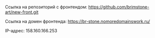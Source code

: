 Ссылка на репозиторий с фронтендом: https://github.com/brimstone-art/new-front.git

Ссылка на домен фронтенда: https://br-stone.nomoredomainswork.ru/

IP-адрес: 158.160.166.253
